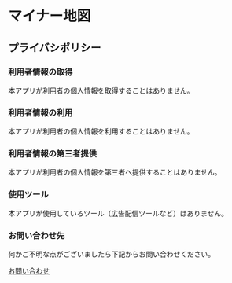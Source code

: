 # マイナー地図

## プライバシポリシー

### 利用者情報の取得
本アプリが利用者の個人情報を取得することはありません。


### 利用者情報の利用
本アプリが利用者の個人情報を利用することはありません。


### 利用者情報の第三者提供
本アプリが利用者の個人情報を第三者へ提供することはありません。


### 使用ツール
本アプリが使用しているツール（広告配信ツールなど）はありません。


### お問い合わせ先
何かご不明な点がございましたら下記からお問い合わせください。

[お問い合わせ](https://docs.google.com/forms/d/1gvsWUOTbp52GkgqdlEG2ENKqE5FSzekGmzOVHd_EhQI)